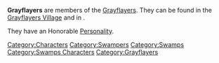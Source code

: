 **Grayflayers** are members of the
[Grayflayers](Grayflayers.md "wikilink"). They can be found in the
[Grayflayers Village](Swamp_Village.md "wikilink") and in [](Smugglers_Bar.md).

They have an Honorable [Personality](Personality.md "wikilink").

[Category:Characters](Category:Characters "wikilink")
[Category:Swampers](Category:Swampers "wikilink")
[Category:Swamps](Category:Swamps "wikilink") [Category:Swamps
Characters](Category:Swamps_Characters "wikilink")
[Category:Grayflayers](Category:Grayflayers "wikilink")